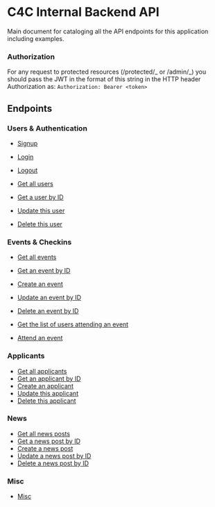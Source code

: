 # C4C Internal Backend API

Main document for cataloging all the API endpoints for this application including examples.

### Authorization

For any request to protected resources (/protected/_ or /admin/_) you should pass the JWT in the format of this string in the HTTP header Authorization as:
`Authorization: Bearer <token>`

## Endpoints

### Users & Authentication

- [Signup](apidocs/users.md#post-signup)
- [Login](apidocs/users.md#post-login)
- [Logout](apidocs/users.md#get-logout)

- [Get all users](apidocs/users.md#get-protectedusers)
- [Get a user by ID](apidocs/users.md#get-protecteduserid)
- [Update this user](apidocs/users.md#put-protecteduser)
- [Delete this user](apidocs/users.md#delete-protecteduser)

### Events & Checkins



- [Get all events](apidocs/users.md#get-protectedevents)
- [Get an event by ID](apidocs/users.md#get-protectedeventid)
- [Create an event](apidocs/users.md#post-adminevent)
- [Update an event by ID](apidocs/users.md#put-admineventid)
- [Delete an event by ID](apidocs/users.md#delete-admineventid)

- [Get the list of users attending an event](apidocs/users.md#get-protectedeventcheckinid)
- [Attend an event](apidocs/users.md#get-protectedeventcheckincode)

### Applicants

- [Get all applicants](apidocs/users.md#get-adminapplicants)
- [Get an applicant by ID](apidocs/users.md#get-adminapplicantuserid)
- [Create an applicant](apidocs/users.md#post-protectedapplicant)
- [Update this applicant](apidocs/users.md#put-protectedapplicant)
- [Delete this applicant](apidocs/users.md#delete-admineventid)

### News

- [Get all news posts](apidocs/users.md#get-news)
- [Get a news post by ID](apidocs/users.md#get-newsid)
- [Create a news post](apidocs/users.md#post-adminnewsid)
- [Update a news post by ID](apidocs/users.md#put-adminnewsid)
- [Delete a news post by ID](apidocs/users.md#delete-adminnewsid)

### Misc

- [Misc](apidocs/misc.md#get-home)
